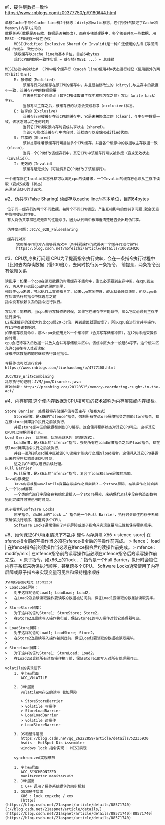 #1、硬件层数据一致性
    https://www.cnblogs.com/z00377750/p/9180644.html
    
    单核Cache中每个Cache line有2个标志：dirty和valid标志，它们很好的描述了Cache和Memory(内存)之间的
    数据关系(数据是否有效，数据是否被修改)，而在多核处理器中，多个核会共享一些数据，用MESI--CPU缓存一致性协议
        MESI(Modified Exclusive Shared Or Invalid)是一种广泛使用的支持【写回策略】的缓存一致性协议。
        读取缓存以cache line为基本单位，目前64bytes
        现代CPU的数据一致性实现 = 缓存锁(MESI ...) + 总线锁
       
    MESI协议中的状态#  CPU中每个缓存行（caceh line)使用4种状态进行标记（使用额外的两位(bit)表示):
        M: 被修改（Modified)
            该缓存行只被缓存在该CPU的缓存中，并且是被修改过的（dirty),与主存中的数据不一致，该缓存行中的数据需要
            在未来的某个时间点（其它CPU读取请主存中相应内存之前）写回（write back）主存。
            当被写回主存之后，该缓存行的状态会变成独享（exclusive)状态。
        E: 独享的（Exclusive)
            该缓存行只被缓存在该CPU的缓存中，它是未被修改过的（clean)，与主存中数据一致。该状态可以在任何时刻
            当其它CPU读取该内存时变成共享状态（shared)。
            当该CPU修改该缓存行中内容时，该状态可以变成Modified状态。
        S: 共享的（Shared)
            该状态意味着该缓存行可能被多个CPU缓存，并且各个缓存中的数据与主存数据一致（clean)，
            当有一个CPU修改该缓存行中，其它CPU中该缓存行可以被作废（变成无效状态（Invalid））。
        I: 无效的（Invalid）
            该缓存是无效的（可能有其它CPU修改了该缓存行）。 
              
    一个缓存除在Invalid状态外都可以满足cpu的读请求，一个Invalid的缓存行必须从主存中读取（变成S或者 E状态）
    来满足该CPU的读请求。
            
   
#2、伪共享(False Sharing)
     读缓存以cache line为基本单位，目前64bytes
     
     位于同一缓存行的两个不同数据，被两个不同CPU锁定，产生互相影响的伪共享问题,就会无意中影响彼此的性能。
     有人将伪共享描述成无声的性能杀手，因为从代码中很难看清楚是否会出现伪共享。
     
     伪共享问题：JUC/c_028_FalseSharing
    
     缓存行对齐
         使用缓存行的对齐能够提高效率（即将要操作的数据凑一个缓存行进行操作）
         https://blog.csdn.net/mofeizhi/article/details/106816026
         
#3、CPU乱序执行问题
    CPU为了提高指令执行效率，会在一条指令执行过程中（比如去内存读数据（慢100倍）），去同时执行另一条指令，
    前提是，两条指令没有依赖关系
    
    读乱序：如果一个cpu在读取数据的时候缓存不能命中，那么必须要到主存中取，在cpu到主存，再从主存返回cpu的这段时间里，
    相对于cpu来说，可以执行上百条指令了，如果cpu空闲等待，那么就会降低性能，所以cpu会在后面执行的指令中挑选与之前
    指令没有依赖关系的指令进行执行。
    
    写乱序：同样的，当cpu执行写操作的时候，如果它在缓存中不能命中，那么它就必须到主存中进行操作，
    L2高速缓存的速度大约比cpu慢20-30倍，再到后面就更加慢了。所以cpu会进行合并写操作，在L1中查询数据时，
    如果缓存没能命中，那么cpu会使用另外一个缓冲区（合并写存储缓冲区），在L2尚未结束操作的时候，
    cpu会把待写入的数据一并放入合并写存储缓冲区中，该缓冲区大小一般是64字节。这个缓冲区允许cpu在写入或者读取
    该缓冲区数据的同时继续执行其他指令。
    
    写操作也可以进行合并
    https://www.cnblogs.com/liushaodong/p/4777308.html
    
    JUC/029_WriteCombining
    乱序执行的证明：JVM/jmm/Disorder.java
    原始参考：https://preshing.com/20120515/memory-reordering-caught-in-the-act/
#4、内存屏障
    这个使内存数据对CPU核可见的技术被称为内存屏障或内存栅栏。
    
    Store Barrier  处理器将存储缓存值写回主存（阻塞方式）
        Store屏障，是x86的”sfence“指令，强制所有在store屏障指令之前的store指令，都在该store屏障指令执行之前被执行，
        并把store缓冲区的数据都刷到CPU缓存。这会使得程序状态对其它CPU可见，这样其它CPU可以根据需要介入。
    Load Barrier  处理器，处理失效队列（阻塞方式）。
        Load屏障，是x86上的”ifence“指令，强制所有在load屏障指令之后的load指令，都在该load屏障指令执行之后被执行，
        并且一直等到load缓冲区被该CPU读完才能执行之后的load指令。这使得从其它CPU暴露出来的程序状态对该CPU可见，
        这之后CPU可以进行后续处理。
    Full Barrier
        Full屏障，是x86上的”mfence“指令，复合了load和save屏障的功能。 
    Java内存模型
        Java内存模型中volatile变量在写操作之后会插入一个store屏障，在读操作之前会插入一个load屏障。
        一个类的final字段会在初始化后插入一个store屏障，来确保final字段在构造函数初始化完成并可被使用时可见。
        
    原子指令和Software Locks
        原子指令，如x86上的”lock …” 指令是一个Full Barrier，执行时会锁住内存子系统来确保执行顺序，甚至跨多个CPU。
        Software Locks通常使用了内存屏障或原子指令来实现变量可见性和保持程序顺序。       
#5、如何保证CPU特定情况下不乱序
    硬件内存屏障 X86
    >  sfence:  store| 在sfence指令前的写操作当必须在sfence指令后的写操作前完成。
    >  lfence： load | 在lfence指令前的读操作当必须在lfence指令后的读操作前完成。
    >  mfence： modify/mix | 在mfence指令前的读写操作当必须在mfence指令后的读写操作前完成。
    > 原子指令，如x86上的”lock …” 指令是一个Full Barrier，执行时会锁住内存子系统来确保执行顺序，甚至跨多个CPU。
    Software Locks通常使用了内存屏障或原子指令来实现变量可见性和保持程序顺序
    
    JVM级别如何规范（JSR133）
    > LoadLoad屏障：
    >   对于这样的语句Load1; LoadLoad; Load2， 
    >   在Load2及后续读取操作要读取的数据被访问前，保证Load1要读取的数据被读取完毕。
    >
    > StoreStore屏障：
    >  	对于这样的语句Store1; StoreStore; Store2，
    >  	在Store2及后续写入操作执行前，保证Store1的写入操作对其它处理器可见。
    >
    > LoadStore屏障：
    >  	对于这样的语句Load1; LoadStore; Store2，
    >  	在Store2及后续写入操作被刷出前，保证Load1要读取的数据被读取完毕。
    >
    > StoreLoad屏障：
    > 	对于这样的语句Store1; StoreLoad; Load2，
    > ​	 在Load2及后续所有读取操作执行前，保证Store1的写入对所有处理器可见。

    volatile的实现细节
        1. 字节码层面
           ACC_VOLATILE
        
        2. JVM层面
           volatile内存区的读写 都加屏障
        
           > StoreStoreBarrier
           > volatile 写操作
           > StoreLoadBarrier
           > LoadLoadBarrier
           > volatile 读操作
           > LoadStoreBarrier
        
        3. OS和硬件层面
           https://blog.csdn.net/qq_26222859/article/details/52235930
           hsdis - HotSpot Dis Assembler
           windows lock 指令实现 | MESI实现
        
        synchronized实现细节
        
        1. 字节码层面
           ACC_SYNCHRONIZED
           monitorenter monitorexit
        2. JVM层面
           C C++ 调用了操作系统提供的同步机制
        3. OS和硬件层面
           X86 : lock cmpxchg / xxx
           [https](https://blog.csdn.net/21aspnet/article/details/88571740)[://blog.csdn.net/21aspnet/article/details/](https://blog.csdn.net/21aspnet/article/details/88571740)[88571740](https://blog.csdn.net/21aspnet/article/details/88571740)
    
